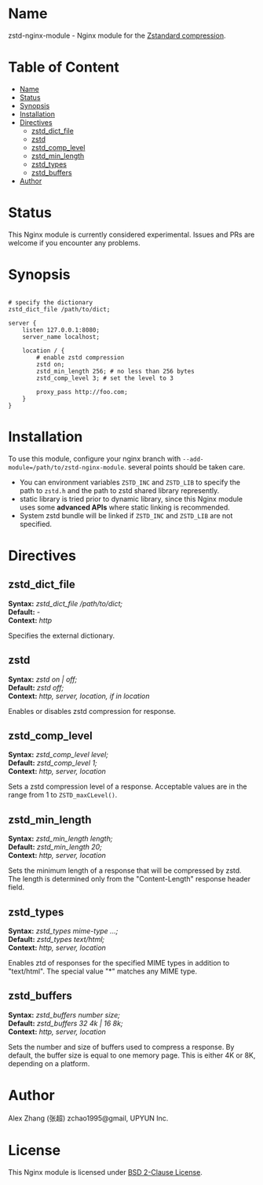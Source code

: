 # Name
zstd-nginx-module - Nginx module for the [Zstandard compression](https://facebook.github.io/zstd/).

# Table of Content

* [Name](#name)
* [Status](#status)
* [Synopsis](#synopsis)
* [Installation](#installation)
* [Directives](#directives)
  * [zstd_dict_file](#zstd_dict_file)
  * [zstd](#zstd)
  * [zstd_comp_level](#zstd_comp_level)
  * [zstd_min_length](#zstd_min_length)
  * [zstd_types](#zstd_types)
  * [zstd_buffers](#zstd_buffers)
* [Author](#author)

# Status

This Nginx module is currently considered experimental. Issues and PRs are welcome if you encounter any problems.

# Synopsis

```nginx

# specify the dictionary
zstd_dict_file /path/to/dict;

server {
    listen 127.0.0.1:8080;
    server_name localhost;

    location / {
        # enable zstd compression
        zstd on;
        zstd_min_length 256; # no less than 256 bytes
        zstd_comp_level 3; # set the level to 3

        proxy_pass http://foo.com;
    }
}
```

# Installation

To use this module, configure your nginx branch with `--add-module=/path/to/zstd-nginx-module`. several points should be taken care.

* You can environment variables `ZSTD_INC` and `ZSTD_LIB` to specify the path to `zstd.h` and the path to zstd shared library represently.
* static library is tried prior to dynamic library, since this Nginx module uses some **advanced APIs** where static linking is recommended.
* System zstd bundle will be linked if `ZSTD_INC` and `ZSTD_LIB` are not specified.

# Directives

## zstd_dict_file

**Syntax:** *zstd_dict_file /path/to/dict;*  
**Default:** *-*  
**Context:** *http*  

Specifies the external dictionary.

## zstd

**Syntax:** *zstd on | off;*  
**Default:** *zstd off;*  
**Context:** *http, server, location, if in location*

Enables or disables zstd compression for response.

## zstd_comp_level

**Syntax:** *zstd_comp_level level;*  
**Default:** *zstd_comp_level 1;*  
**Context:** *http, server, location*

Sets a zstd compression level of a response. Acceptable values are in the range from 1 to `ZSTD_maxCLevel()`.

## zstd_min_length

**Syntax:** *zstd_min_length length;*  
**Default:** *zstd_min_length 20;*  
**Context:** *http, server, location*

Sets the minimum length of a response that will be compressed by zstd. The length is determined only from the "Content-Length" response header field.

## zstd_types

**Syntax:** *zstd_types mime-type ...;*  
**Default:** *zstd_types text/html;*  
**Context:** *http, server, location*

Enables ztd of responses for the specified MIME types in addition to "text/html". The special value "*" matches any MIME type.

## zstd_buffers

**Syntax:** *zstd_buffers number size;*  
**Default:** *zstd_buffers 32 4k | 16 8k;*  
**Context:** *http, server, location*

Sets the number and size of buffers used to compress a response. By default, the buffer size is equal to one memory page. This is either 4K or 8K, depending on a platform.

# Author

Alex Zhang (张超) zchao1995@gmail, UPYUN Inc.

# License

This Nginx module is licensed under [BSD 2-Clause License](LICENSE).
